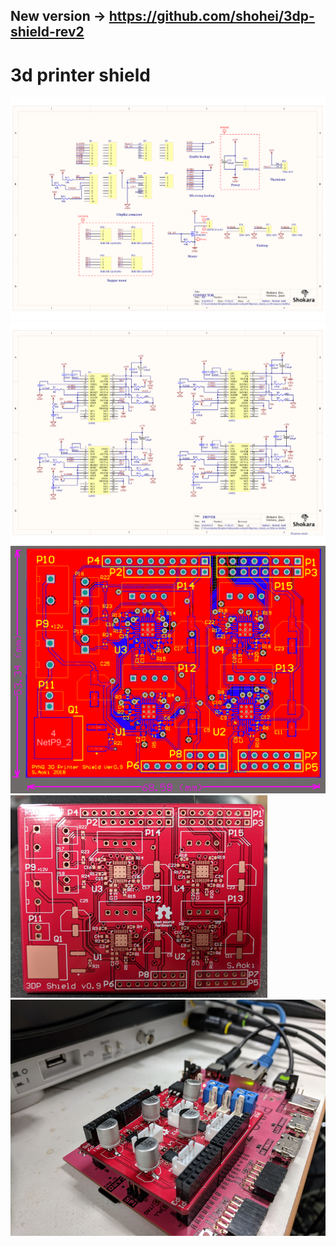 ## New version -> https://github.com/shohei/3dp-shield-rev2
# 3d printer shield


![](image/sch1.png)
![](image/sch2.png)
![](image/pcb.png)
![](image/ordered.png)
![](image/shield.png)
